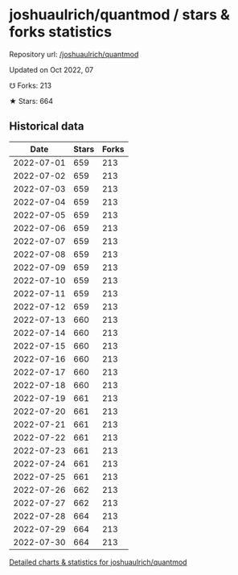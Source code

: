 # joshuaulrich/quantmod / stars & forks statistics

Repository url: [/joshuaulrich/quantmod](https://github.com/joshuaulrich/quantmod)

Updated on Oct 2022, 07

☋ Forks: 213

★ Stars: 664

## Historical data
| Date | Stars | Forks |
|------|-------|-------|
| 2022-07-01 | 659 | 213 | 
| 2022-07-02 | 659 | 213 | 
| 2022-07-03 | 659 | 213 | 
| 2022-07-04 | 659 | 213 | 
| 2022-07-05 | 659 | 213 | 
| 2022-07-06 | 659 | 213 | 
| 2022-07-07 | 659 | 213 | 
| 2022-07-08 | 659 | 213 | 
| 2022-07-09 | 659 | 213 | 
| 2022-07-10 | 659 | 213 | 
| 2022-07-11 | 659 | 213 | 
| 2022-07-12 | 659 | 213 | 
| 2022-07-13 | 660 | 213 | 
| 2022-07-14 | 660 | 213 | 
| 2022-07-15 | 660 | 213 | 
| 2022-07-16 | 660 | 213 | 
| 2022-07-17 | 660 | 213 | 
| 2022-07-18 | 660 | 213 | 
| 2022-07-19 | 661 | 213 | 
| 2022-07-20 | 661 | 213 | 
| 2022-07-21 | 661 | 213 | 
| 2022-07-22 | 661 | 213 | 
| 2022-07-23 | 661 | 213 | 
| 2022-07-24 | 661 | 213 | 
| 2022-07-25 | 661 | 213 | 
| 2022-07-26 | 662 | 213 | 
| 2022-07-27 | 662 | 213 | 
| 2022-07-28 | 664 | 213 | 
| 2022-07-29 | 664 | 213 | 
| 2022-07-30 | 664 | 213 | 


[Detailed charts & statistics for joshuaulrich/quantmod](https://reviewgithub.com/rep/joshuaulrich/quantmod)
